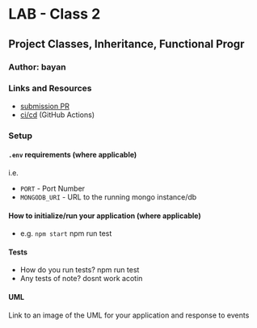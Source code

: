 # LAB - Class 2
## Project Classes, Inheritance, Functional Progr
### Author: bayan
### Links and Resources
- [submission PR](http://xyz.com)
- [ci/cd](http://xyz.com) (GitHub Actions)
### Setup
#### `.env` requirements (where applicable)
i.e.
- `PORT` - Port Number
- `MONGODB_URI` - URL to the running mongo instance/db
#### How to initialize/run your application (where applicable)
- e.g. `npm start` npm run test
#### Tests
- How do you run tests? npm run test
- Any tests of note? dosnt work acotin

#### UML
Link to an image of the UML for your application and response to events
![]()



